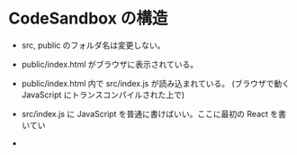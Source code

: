 # CodeSandbox の構造

* src, public のフォルダ名は変更しない。
* public/index.html がブラウザに表示されている。
* public/index.html 内で src/index.js が読み込まれている。 \(ブラウザで動く JavaScript にトランスコンパイルされた上で\)
* src/index.js に JavaScript を普通に書けばいい。ここに最初の React を書いてい

* 
## 



